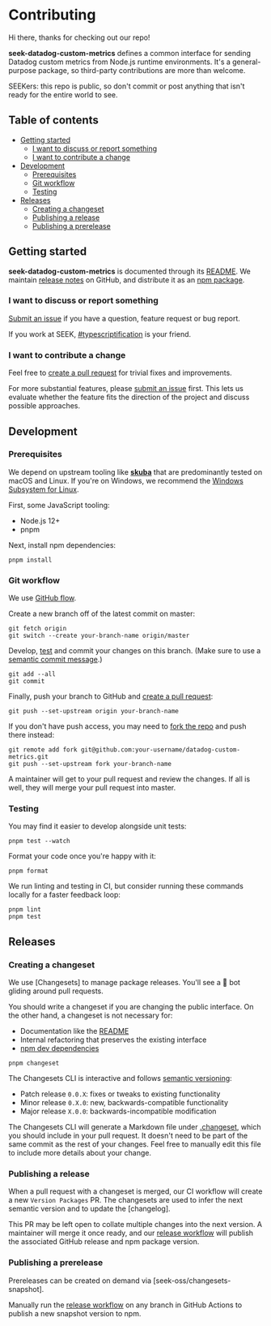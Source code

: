 # Contributing

Hi there, thanks for checking out our repo!

**seek-datadog-custom-metrics** defines a common interface for sending Datadog custom metrics from Node.js runtime environments.
It's a general-purpose package, so third-party contributions are more than welcome.

SEEKers: this repo is public,
so don't commit or post anything that isn't ready for the entire world to see.

## Table of contents

- [Getting started](#getting-started)
  - [I want to discuss or report something](#i-want-to-discuss-or-report-something)
  - [I want to contribute a change](#i-want-to-contribute-a-change)
- [Development](#development)
  - [Prerequisites](#prerequisites)
  - [Git workflow](#git-workflow)
  - [Testing](#testing)
- [Releases](#releases)
  - [Creating a changeset](#creating-a-changeset)
  - [Publishing a release](#publishing-a-release)
  - [Publishing a prerelease](#publishing-a-prerelease)

## Getting started

**seek-datadog-custom-metrics** is documented through its [README](/README.md).
We maintain [release notes] on GitHub,
and distribute it as an [npm package].

### I want to discuss or report something

[Submit an issue] if you have a question, feature request or bug report.

If you work at SEEK, [#typescriptification] is your friend.

### I want to contribute a change

Feel free to [create a pull request] for trivial fixes and improvements.

For more substantial features, please [submit an issue] first.
This lets us evaluate whether the feature fits the direction of the project and discuss possible approaches.

## Development

### Prerequisites

We depend on upstream tooling like **[skuba]** that are predominantly tested on macOS and Linux.
If you're on Windows, we recommend the [Windows Subsystem for Linux].

First, some JavaScript tooling:

- Node.js 12+
- pnpm

Next, install npm dependencies:

```shell
pnpm install
```

### Git workflow

We use [GitHub flow](https://guides.github.com/introduction/flow/).

Create a new branch off of the latest commit on master:

```shell
git fetch origin
git switch --create your-branch-name origin/master
```

Develop, [test](#testing) and commit your changes on this branch.
(Make sure to use a [semantic commit message](#writing-a-semantic-commit-message).)

```shell
git add --all
git commit
```

Finally, push your branch to GitHub and [create a pull request]:

```shell
git push --set-upstream origin your-branch-name
```

If you don't have push access,
you may need to [fork the repo] and push there instead:

```shell
git remote add fork git@github.com:your-username/datadog-custom-metrics.git
git push --set-upstream fork your-branch-name
```

A maintainer will get to your pull request and review the changes.
If all is well, they will merge your pull request into master.

### Testing

You may find it easier to develop alongside unit tests:

```shell
pnpm test --watch
```

Format your code once you're happy with it:

```shell
pnpm format
```

We run linting and testing in CI,
but consider running these commands locally for a faster feedback loop:

```shell
pnpm lint
pnpm test
```

## Releases

### Creating a changeset

We use [Changesets] to manage package releases.
You'll see a 🦋 bot gliding around pull requests.

You should write a changeset if you are changing the public interface.
On the other hand,
a changeset is not necessary for:

- Documentation like the [README](README.md)
- Internal refactoring that preserves the existing interface
- [npm dev dependencies](https://github.com/seek-oss/logger/blob/master/package.json)

```shell
pnpm changeset
```

The Changesets CLI is interactive and follows [semantic versioning]:

- Patch release `0.0.X`: fixes or tweaks to existing functionality
- Minor release `0.X.0`: new, backwards-compatible functionality
- Major release `X.0.0`: backwards-incompatible modification

The Changesets CLI will generate a Markdown file under [.changeset](https://github.com/seek-oss/logger/tree/master/.changeset),
which you should include in your pull request.
It doesn't need to be part of the same commit as the rest of your changes.
Feel free to manually edit this file to include more details about your change.

### Publishing a release

When a pull request with a changeset is merged,
our CI workflow will create a new `Version Packages` PR.
The changesets are used to infer the next semantic version and to update the [changelog].

This PR may be left open to collate multiple changes into the next version.
A maintainer will merge it once ready,
and our [release workflow] will publish the associated GitHub release and npm package version.

### Publishing a prerelease

Prereleases can be created on demand via [seek-oss/changesets-snapshot].

Manually run the [release workflow] on any branch in GitHub Actions to publish a new snapshot version to npm.

[#typescriptification]: https://seekchat.slack.com/channels/typescriptification
[conventional commits]: https://www.conventionalcommits.org/en/v1.0.0-beta.2/
[create a pull request]: https://github.com/seek-oss/datadog-custom-metrics/compare
[dist-tag]: https://docs.npmjs.com/cli/dist-tag
[fork the repo]: https://github.com/seek-oss/datadog-custom-metrics/fork
[npm package]: https://www.npmjs.com/package/seek-datadog-custom-metrics
[release notes]: https://github.com/seek-oss/datadog-custom-metrics/releases
[release workflow]: https://github.com/seek-oss/datadog-custom-metrics/actions/workflows/release.yml
[semantic versioning]: https://semver.org/
[skuba]: https://github.com/seek-oss/skuba
[squash our commits]: https://github.blog/2016-04-01-squash-your-commits/
[submit an issue]: https://github.com/seek-oss/datadog-custom-metrics/issues/new/choose
[windows subsystem for linux]: https://en.wikipedia.org/wiki/Windows_Subsystem_for_Linux
